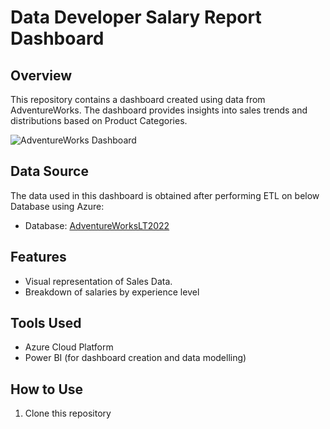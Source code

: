 # Data Developer Salary Report Dashboard

## Overview

This repository contains a dashboard created using data from AdventureWorks. The dashboard provides insights into sales trends and distributions based on Product Categories.

![AdventureWorks Dashboard](https://github.com/msaipraneeth2001/On-Prem-to-Azure-ETL/blob/main/Azure_AdventueWorks)

## Data Source

The data used in this dashboard is obtained after performing ETL on below Database using Azure:
- Database: [AdventureWorksLT2022](https://learn.microsoft.com/en-us/sql/samples/adventureworks-install-configure?view=sql-server-ver16&tabs=ssms)

## Features

- Visual representation of Sales Data.
- Breakdown of salaries by experience level

## Tools Used

- Azure Cloud Platform 
- Power BI (for dashboard creation and data modelling)

## How to Use

1. Clone this repository
